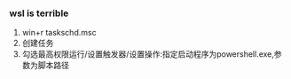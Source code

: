 ### wsl is terrible

1. win+r taskschd.msc
2. 创建任务
3. 勾选最高权限运行/设置触发器/设置操作:指定启动程序为powershell.exe,参数为脚本路径